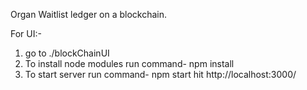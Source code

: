 Organ Waitlist ledger on a blockchain.

For UI:-
1. go to ./blockChainUI
2. To install node modules run command- npm install 
3. To start server run command- npm start
hit http://localhost:3000/ 